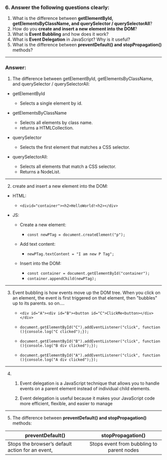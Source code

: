 ### 6. Answer the following questions clearly:

1. What is the difference between **getElementById, getElementsByClassName, and querySelector / querySelectorAll**?
2. How do you **create and insert a new element into the DOM**?
3. What is **Event Bubbling** and how does it work?
4. What is **Event Delegation** in JavaScript? Why is it useful?
5. What is the difference between **preventDefault() and stopPropagation()** methods?

---

### Answer:

1. The difference between getElementById, getElementsByClassName, and querySelector / querySelectorAll:
- getElementById
    - Selects a single element by id.

- getElementsByClassName
    - Selects all elements by class name.
    - returns a HTMLCollection.

- querySelector
    - Selects the first element that matches a CSS selector.

- querySelectorAll:
    - Selects all elements that match a CSS selector.
    - Returns a NodeList.

---

2. create and insert a new element into the DOM:
- HTML:
    - ```<divid="container"><h2>HelloWorld!<h2></div>```

- JS:
    - Create a new element:
        - ```const newPTag = document.createElement("p");```  

    - Add text content:
        - ```newPTag.textContent = "I am new P Tag";```  

    - Insert into the DOM:
        - ```const container = document.getElementById("container"); ``` 
        - ```container.appendChild(newPTag);``` 

---

3. Event bubbling is how events move up the DOM tree. When you click on an element, the event is first triggered on that element, then "bubbles" up to its parents. so on....

    - ```<div id="A"><div id="B"><button id="C">ClickMe<button></div></div>```

    - ```document.getElementById("C").addEventListener("click", function (){console.log("C clicked");});``` 

    - ```document.getElementById("B").addEventListener("click", function (){console.log("B div clicked");});```

    - ```document.getElementById("A").addEventListener("click", function (){console.log("A div clicked");});```

---

4. 1. Event delegation is a JavaScript technique that allows you to handle events on a parent element instead of individual child elements. 

    2. Event delegation is useful because it makes your JavaScript code more efficient, flexible, and easier to manage

---

5. The difference between **preventDefault() and stopPropagation()** methods:

| preventDefault()  | stopPropagation() |
| ------------- |:-------------:|
| Stops the browser’s default action for an event, | Stops event from bubbling to parent nodes |